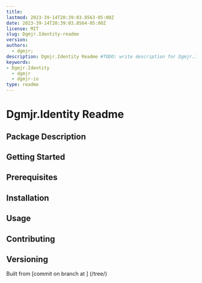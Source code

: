 ```yaml
---
title:
lastmod: 2023-39-14T20:39:03.8563-05:00Z
date: 2023-39-14T20:39:03.8564-05:00Z
license: MIT
slug: Dgmjr.Identity-readme
version:
authors:
  - dgmjr;
description: Dgmjr.Identity Readme #TODO: write description for Dgmjr.Identity Readme
keywords:
- Dgmjr.Identity
  - dgmjr
  - dgmjr-io
type: readme
---
```

# Dgmjr.Identity Readme
<!-- TODO: Write the contents of the Dgmjr.Identity Readme file -->
## Package Description
## Getting Started
## Prerequisites
## Installation
## Usage
## Contributing
## Versioning
Built from [commit  on branch  at ]
(/tree/)
